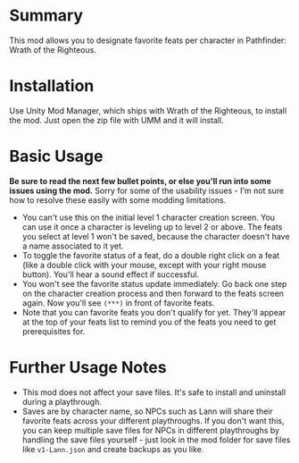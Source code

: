 # Summary

This mod allows you to designate favorite feats per character in Pathfinder: Wrath of the Righteous.

# Installation

Use Unity Mod Manager, which ships with Wrath of the Righteous, to install the mod. Just open the zip file with UMM and it will install.

# Basic Usage

**Be sure to read the next few bullet points, or else you'll run into some issues using the mod.** Sorry for some of the usability issues - I'm not sure how to resolve these easily with some modding limitations.

- You can't use this on the initial level 1 character creation screen. You can use it once a character is leveling up to level 2 or above. 
The feats you select at level 1 won't be saved, because the character doesn't have a name associated to it yet.
- To toggle the favorite status of a feat, do a double right click on a feat (like a double click with your mouse, except with your right mouse button). You'll hear a sound effect if successful.
- You won't see the favorite status update immediately. Go back one step on the character creation process and then forward to the feats screen again. 
Now you'll see `(***)` in front of favorite feats. 
- Note that you can favorite feats you don't qualify for yet. They'll appear at the top of your feats list to remind you of the feats you need to get prerequisites for.

# Further Usage Notes

- This mod does not affect your save files. It's safe to install and uninstall during a playthrough.
- Saves are by character name, so NPCs such as Lann will share their favorite feats across your different playthroughs. 
If you don't want this, you can keep multiple save files for NPCs in different playthroughs by handling the save files yourself - just look in the mod folder for save files like `v1-Lann.json` and create backups as you like.